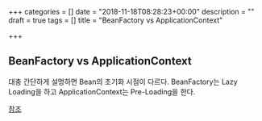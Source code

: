 +++
categories = []
date = "2018-11-18T08:28:23+00:00"
description = ""
draft = true
tags = []
title = "BeanFactory vs ApplicationContext"

+++
## BeanFactory vs ApplicationContext

대충 간단하게 설명하면 Bean의 초기화 시점이 다르다. BeanFactory는 Lazy Loading을 하고 ApplicationContext는 Pre-Loading을 한다.

[참조](https://www.digizol.com/2008/09/lazy-load-pre-load-beans-spring.html)